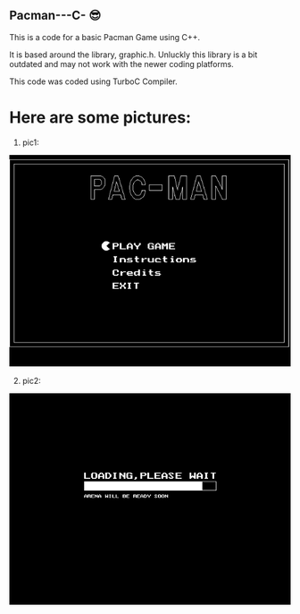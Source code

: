 ## Pacman---C-  :sunglasses:

This is a code for a basic Pacman Game using C++.

It is based around the library, graphic.h. Unluckly this library is a bit outdated and may not work with the newer coding platforms.

This code was coded using TurboC Compiler.

# Here are some pictures:   
1. pic1:

![Intro page](Imgs/Game3.png)

2. pic2:

![Loading screen](Imgs/Game5.png)
